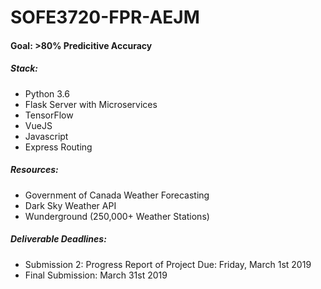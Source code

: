# SOFE3720-FPR-AEJM

#### Goal: >80% Predicitive Accuracy

##### Stack:
* Python 3.6
* Flask Server with Microservices
* TensorFlow
* VueJS
* Javascript
* Express Routing
  
##### Resources:
* Government of Canada Weather Forecasting
* Dark Sky Weather API
* Wunderground (250,000+ Weather Stations)
  
##### Deliverable Deadlines:
* Submission 2: Progress Report of Project Due: Friday, March 1st 2019  
* Final Submission: March 31st 2019
